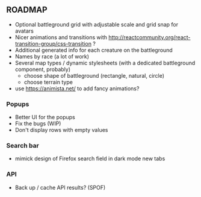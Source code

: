 ## ROADMAP

- Optional battleground grid with adjustable scale and grid snap for avatars
- Nicer animations and transitions with http://reactcommunity.org/react-transition-group/css-transition ?
- Additional generated info for each creature on the battleground
- Names by race (a lot of work)
- Several map types / dynamic stylesheets (with a dedicated battleground component, probably)
    - choose shape of battleground (rectangle, natural, circle)
    - choose terrain type
- use https://animista.net/ to add fancy animations?

### Popups

- Better UI for the popups
- Fix the bugs (WIP)
- Don't display rows with empty values

### Search bar

- mimick design of Firefox search field in dark mode new tabs

### API

- Back up / cache API results? (SPOF)
